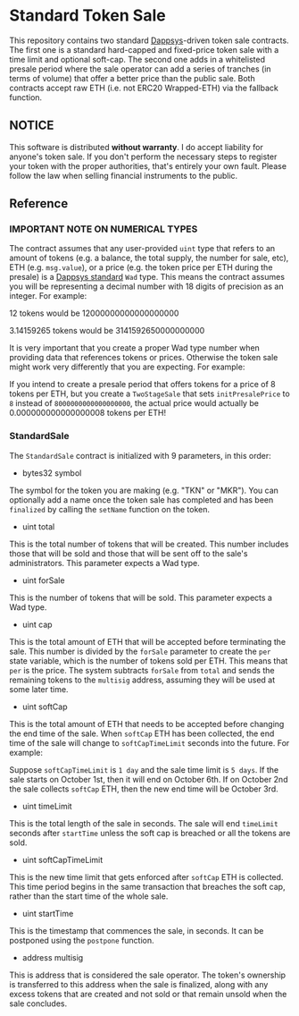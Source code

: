 # Standard Token Sale

This repository contains two standard [Dappsys](http://dappsys.info)-driven token sale contracts. The first one is a standard hard-capped and fixed-price token sale with a time limit and optional soft-cap. The second one adds in a whitelisted presale period where the sale operator can add a series of tranches (in terms of volume) that offer a better price than the public sale. Both contracts accept raw ETH (i.e. not ERC20 Wrapped-ETH) via the fallback function. 

## NOTICE

This software is distributed **without warranty**. I do accept liability for anyone's token sale. If you don't perform the necessary steps to register your token with the proper authorities, that's entirely your own fault. Please follow the law when selling financial instruments to the public.

## Reference

### IMPORTANT NOTE ON NUMERICAL TYPES

The contract assumes that any user-provided `uint` type that refers to an amount of tokens (e.g. a balance, the total supply, the number for sale, etc), ETH (e.g. `msg.value`), or a price (e.g. the token price per ETH during the presale) is a [Dappsys standard](https://blog.dapphub.com/ds-math/) `Wad` type. This means the contract assumes you will be representing a decimal number with 18 digits of precision as an integer. For example:

12 tokens would be 12000000000000000000

3.14159265 tokens would be 3141592650000000000

It is very important that you create a proper Wad type number when providing data that references tokens or prices. Otherwise the token sale might work very differently that you are expecting. For example:

If you intend to create a presale period that offers tokens for a price of 8 tokens per ETH, but you create a `TwoStageSale` that sets `initPresalePrice` to `8` instead of `8000000000000000000`, the actual price would actually be 0.000000000000000008 tokens per ETH!

### StandardSale

The `StandardSale` contract is initialized with 9 parameters, in this order:

* bytes32 symbol

The symbol for the token you are making (e.g. "TKN" or "MKR"). You can optionally add a name once the token sale has completed and has been `finalized` by calling the `setName` function on the token. 

* uint total

This is the total number of tokens that will be created. This number includes those that will be sold and those that will be sent off to the sale's administrators. This parameter expects a Wad type.

* uint forSale

This is the number of tokens that will be sold. This parameter expects a Wad type.

* uint cap

This is the total amount of ETH that will be accepted before terminating the sale. This number is divided by the `forSale` parameter to create the `per` state variable, which is the number of tokens sold per ETH. This means that `per` is the price. The system subtracts `forSale` from `total` and sends the remaining tokens to the `multisig` address, assuming they will be used at some later time.

* uint softCap

This is the total amount of ETH that needs to be accepted before changing the end time of the sale. When `softCap` ETH has been collected, the end time of the sale will change to `softCapTimeLimit` seconds into the future. For example:

Suppose `softCapTimeLimit` is `1 day` and the sale time limit is `5 days`. If the sale starts on October 1st, then it will end on October 6th. If on October 2nd the sale collects `softCap` ETH, then the new end time will be October 3rd.
 
* uint timeLimit

This is the total length of the sale in seconds. The sale will end `timeLimit` seconds after `startTime` unless the soft cap is breached or all the tokens are sold.

* uint softCapTimeLimit

This is the new time limit that gets enforced after `softCap` ETH is collected. This time period begins in the same transaction that breaches the soft cap, rather than the start time of the whole sale.

* uint startTime

This is the timestamp that commences the sale, in seconds. It can be postponed using the `postpone` function.

* address multisig

This is address that is considered the sale operator. The token's ownership is transferred to this address when the sale is finalized, along with any excess tokens that are created and not sold or that remain unsold when the sale concludes.